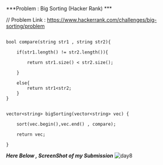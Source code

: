 
***Problem : Big Sorting (Hacker Rank) ***

// Problem Link : https://www.hackerrank.com/challenges/big-sorting/problem

```

bool compare(string str1 , string str2){
    
    if(str1.length() != str2.length()){
        
        return str1.size() < str2.size();
       
    }
    
    else{
        return str1<str2;
    }
}


vector<string> bigSorting(vector<string> vec) {

    sort(vec.begin(),vec.end() , compare);
    
    return vec;
    
}
```




***Here Below , ScreenShot of my Submission***
![day8](https://user-images.githubusercontent.com/109462762/193622958-619b1e7c-d736-46b3-a77a-aeb95add64ed.jpg)

